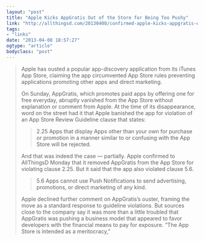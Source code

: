 ```yaml
---
layout: "post"
title: "Apple Kicks AppGratis Out of the Store for Being Too Pushy"
link: "http://allthingsd.com/20130408/confirmed-apple-kicks-appgratis-out-of-the-store-for-being-too-pushy/"
tags: 
- "links"
date: "2013-04-08 18:57:27"
ogtype: "article"
bodyclass: "post"
---
```


> Apple has ousted a popular app-discovery application from its iTunes App Store, claiming the app circumvented App Store rules preventing applications promoting other apps and direct marketing.
> 
> On Sunday, AppGratis, which promotes paid apps by offering one for free everyday, abruptly vanished from the App Store without explanation or comment from Apple. At the time of its disappearance, word on the street had it that Apple banished the app for violation of an App Store Review Guideline clause that states:
> 
> > 2.25 Apps that display Apps other than your own for purchase or promotion in a manner similar to or confusing with the App Store will be rejected.
> 
> And that was indeed the case — partially. Apple confirmed to AllThingsD Monday that it removed AppGratis from the App Store for violating clause 2.25. But it said that the app also violated clause 5.6.
> 
> > 5.6 Apps cannot use Push Notifications to send advertising, promotions, or direct marketing of any kind.
> 
> Apple declined further comment on AppGratis’s ouster, framing the move as a standard response to guideline violations. But sources close to the company say it was more than a little troubled that AppGratis was pushing a business model that appeared to favor developers with the financial means to pay for exposure. “The App Store is intended as a meritocracy,”